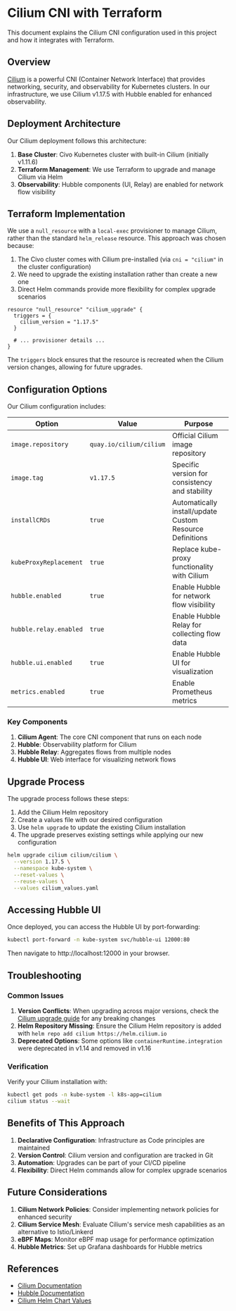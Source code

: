 # Cilium CNI with Terraform

This document explains the Cilium CNI configuration used in this project and how it integrates with Terraform.

## Overview

[Cilium](https://cilium.io/) is a powerful CNI (Container Network Interface) that provides networking, security, and observability for Kubernetes clusters. In our infrastructure, we use Cilium v1.17.5 with Hubble enabled for enhanced observability.

## Deployment Architecture

Our Cilium deployment follows this architecture:

1. **Base Cluster**: Civo Kubernetes cluster with built-in Cilium (initially v1.11.6)
2. **Terraform Management**: We use Terraform to upgrade and manage Cilium via Helm
3. **Observability**: Hubble components (UI, Relay) are enabled for network flow visibility

## Terraform Implementation

We use a `null_resource` with a `local-exec` provisioner to manage Cilium, rather than the standard `helm_release` resource. This approach was chosen because:

1. The Civo cluster comes with Cilium pre-installed (via `cni = "cilium"` in the cluster configuration)
2. We need to upgrade the existing installation rather than create a new one
3. Direct Helm commands provide more flexibility for complex upgrade scenarios

```hcl
resource "null_resource" "cilium_upgrade" {
  triggers = {
    cilium_version = "1.17.5"
  }

  # ... provisioner details ...
}
```

The `triggers` block ensures that the resource is recreated when the Cilium version changes, allowing for future upgrades.

## Configuration Options

Our Cilium configuration includes:

| Option | Value | Purpose |
|--------|-------|---------|
| `image.repository` | `quay.io/cilium/cilium` | Official Cilium image repository |
| `image.tag` | `v1.17.5` | Specific version for consistency and stability |
| `installCRDs` | `true` | Automatically install/update Custom Resource Definitions |
| `kubeProxyReplacement` | `true` | Replace kube-proxy functionality with Cilium |
| `hubble.enabled` | `true` | Enable Hubble for network flow visibility |
| `hubble.relay.enabled` | `true` | Enable Hubble Relay for collecting flow data |
| `hubble.ui.enabled` | `true` | Enable Hubble UI for visualization |
| `metrics.enabled` | `true` | Enable Prometheus metrics |

### Key Components

1. **Cilium Agent**: The core CNI component that runs on each node
2. **Hubble**: Observability platform for Cilium
3. **Hubble Relay**: Aggregates flows from multiple nodes
4. **Hubble UI**: Web interface for visualizing network flows

## Upgrade Process

The upgrade process follows these steps:

1. Add the Cilium Helm repository
2. Create a values file with our desired configuration
3. Use `helm upgrade` to update the existing Cilium installation
4. The upgrade preserves existing settings while applying our new configuration

```bash
helm upgrade cilium cilium/cilium \
  --version 1.17.5 \
  --namespace kube-system \
  --reset-values \
  --reuse-values \
  --values cilium_values.yaml
```

## Accessing Hubble UI

Once deployed, you can access the Hubble UI by port-forwarding:

```bash
kubectl port-forward -n kube-system svc/hubble-ui 12000:80
```

Then navigate to http://localhost:12000 in your browser.

## Troubleshooting

### Common Issues

1. **Version Conflicts**: When upgrading across major versions, check the [Cilium upgrade guide](https://docs.cilium.io/en/stable/operations/upgrade/) for any breaking changes
2. **Helm Repository Missing**: Ensure the Cilium Helm repository is added with `helm repo add cilium https://helm.cilium.io`
3. **Deprecated Options**: Some options like `containerRuntime.integration` were deprecated in v1.14 and removed in v1.16

### Verification

Verify your Cilium installation with:

```bash
kubectl get pods -n kube-system -l k8s-app=cilium
cilium status --wait
```

## Benefits of This Approach

1. **Declarative Configuration**: Infrastructure as Code principles are maintained
2. **Version Control**: Cilium version and configuration are tracked in Git
3. **Automation**: Upgrades can be part of your CI/CD pipeline
4. **Flexibility**: Direct Helm commands allow for complex upgrade scenarios

## Future Considerations

1. **Cilium Network Policies**: Consider implementing network policies for enhanced security
2. **Cilium Service Mesh**: Evaluate Cilium's service mesh capabilities as an alternative to Istio/Linkerd
3. **eBPF Maps**: Monitor eBPF map usage for performance optimization
4. **Hubble Metrics**: Set up Grafana dashboards for Hubble metrics

## References

- [Cilium Documentation](https://docs.cilium.io/)
- [Hubble Documentation](https://docs.cilium.io/en/stable/gettingstarted/hubble/)
- [Cilium Helm Chart Values](https://github.com/cilium/cilium/tree/master/install/kubernetes/cilium)
